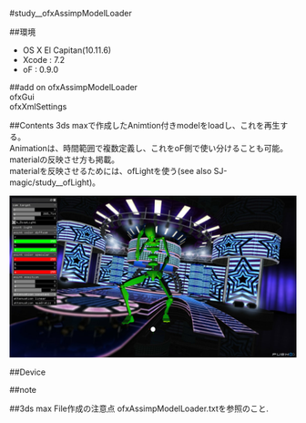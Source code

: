 #study__ofxAssimpModelLoader

##環境
*	OS X El Capitan(10.11.6)
*	Xcode : 7.2
*	oF : 0.9.0

##add on
ofxAssimpModelLoader  
ofxGui  
ofxXmlSettings  

##Contents
3ds maxで作成したAnimtion付きmodelをloadし、これを再生する。  
Animationは、時間範囲で複数定義し、これをoF側で使い分けることも可能。  
materialの反映させ方も掲載。  
materialを反映させるためには、ofLightを使う(see also SJ-magic/study__ofLight)。  

![image](./screen.png)  

##Device

##note

##3ds max File作成の注意点
ofxAssimpModelLoader.txtを参照のこと.  


